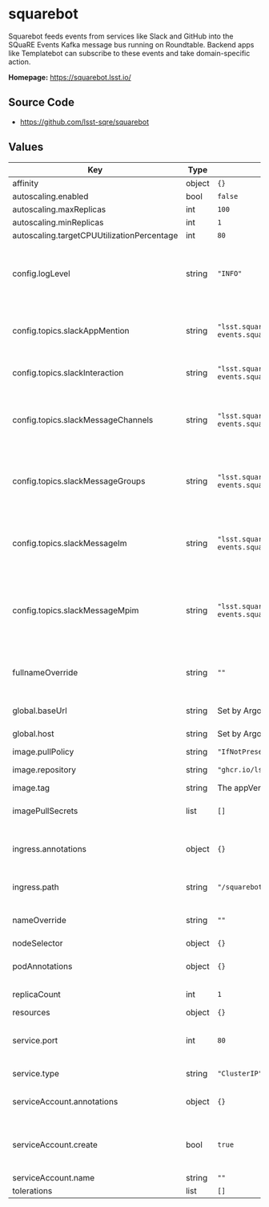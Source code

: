 # squarebot

Squarebot feeds events from services like Slack and GitHub into the SQuaRE Events Kafka message bus running on Roundtable. Backend apps like Templatebot can subscribe to these events and take domain-specific action.

**Homepage:** <https://squarebot.lsst.io/>

## Source Code

* <https://github.com/lsst-sqre/squarebot>

## Values

| Key | Type | Default | Description |
|-----|------|---------|-------------|
| affinity | object | `{}` |  |
| autoscaling.enabled | bool | `false` |  |
| autoscaling.maxReplicas | int | `100` |  |
| autoscaling.minReplicas | int | `1` |  |
| autoscaling.targetCPUUtilizationPercentage | int | `80` |  |
| config.logLevel | string | `"INFO"` | Logging level: "DEBUG", "INFO", "WARNING", "ERROR", "CRITICAL" |
| config.topics.slackAppMention | string | `"lsst.square-events.squarebot.slack.app.mention"` | Kafka topic name for the Slack `app_mention` events |
| config.topics.slackInteraction | string | `"lsst.square-events.squarebot.slack.interaction"` | Kafka topic for Slack interaction events |
| config.topics.slackMessageChannels | string | `"lsst.square-events.squarebot.slack.message.channels"` | Kafka topic name for the Slack `message.channels` events (public channels) |
| config.topics.slackMessageGroups | string | `"lsst.square-events.squarebot.slack.message.groups"` | Kafka topic name for the Slack `message.groups` events (private channels) |
| config.topics.slackMessageIm | string | `"lsst.square-events.squarebot.slack.message.im"` | Kafka topic name for the Slack `message.im` events (direct message channels) |
| config.topics.slackMessageMpim | string | `"lsst.square-events.squarebot.slack.message.mpim"` | Kafka topic name for the Slack `message.mpim` events (multi-person direct messages) |
| fullnameOverride | string | `""` | Override the full name for resources (includes the release name) |
| global.baseUrl | string | Set by Argo CD | Base URL for the environment |
| global.host | string | Set by Argo CD | Host name for ingress |
| image.pullPolicy | string | `"IfNotPresent"` | Image pull policy |
| image.repository | string | `"ghcr.io/lsst-sqre/squarebot"` | Squarebot image repository |
| image.tag | string | The appVersion of the chart | Tag of the image |
| imagePullSecrets | list | `[]` | Secret names to use for all Docker pulls |
| ingress.annotations | object | `{}` | Additional annotations to add to the ingress |
| ingress.path | string | `"/squarebot"` | Path prefix where Squarebot is hosted |
| nameOverride | string | `""` | Override the base name for resources |
| nodeSelector | object | `{}` |  |
| podAnnotations | object | `{}` | Annotations for API and worker pods |
| replicaCount | int | `1` | Number of API pods to run |
| resources | object | `{}` |  |
| service.port | int | `80` | Port of the service to create and map to the ingress |
| service.type | string | `"ClusterIP"` | Type of service to create |
| serviceAccount.annotations | object | `{}` | Annotations to add to the service account |
| serviceAccount.create | bool | `true` | Specifies whether a service account should be created |
| serviceAccount.name | string | `""` |  |
| tolerations | list | `[]` |  |
